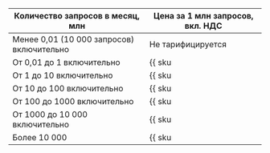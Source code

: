 | Количество запросов в месяц, млн | Цена за 1 млн запросов, вкл. НДС |
| --- | --- |
| Менее 0,01 (10 000 запросов) включительно | Не тарифицируется |
| От 0,01 до 1 включительно | {{ sku|KZT|sws.waf.requests.v1|pricingRate.0.01|string }} |
| От 1 до 10 включительно | {{ sku|KZT|sws.waf.requests.v1|pricingRate.1|string }} |
| От 10 до 100 включительно | {{ sku|KZT|sws.waf.requests.v1|pricingRate.10|string }} |
| От 100 до 1000 включительно | {{ sku|KZT|sws.waf.requests.v1|pricingRate.100|string }} |
| От 1000 до 10 000 включительно | {{ sku|KZT|sws.waf.requests.v1|pricingRate.1000|string }} |
| Более 10 000 | {{ sku|KZT|sws.waf.requests.v1|pricingRate.10000|string }} |